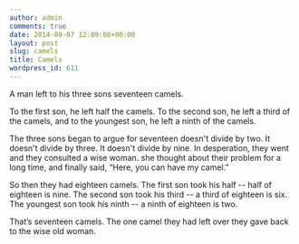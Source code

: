```yaml
---
author: admin
comments: true
date: 2014-09-07 12:09:08+00:00
layout: post
slug: camels
title: Camels
wordpress_id: 611
---
```


A man left to his three sons seventeen camels.

To the first son, he left half the camels. To the second son, he left a third of the camels, and to the youngest son, he left a ninth of the camels.

The three sons began to argue for seventeen doesn't divide by two. It doesn't divide by three. It doesn't divide by nine. In desperation, they went and they consulted a wise woman. she thought about their problem for a long time, and finally said, “Here, you can have my camel.”

So then they had eighteen camels. The first son took his half -- half of eighteen is nine. The second son took his third -- a third of eighteen is six. The youngest son took his ninth -- a ninth of eighteen is two.

That’s seventeen camels. The one camel they had left over they gave back to the wise old woman.
